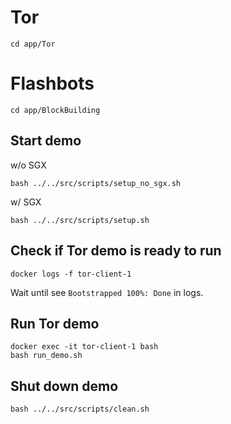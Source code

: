 # Tor

```cd app/Tor```

# Flashbots

```cd app/BlockBuilding```

## Start demo 

w/o SGX

```bash ../../src/scripts/setup_no_sgx.sh```

w/ SGX

```bash ../../src/scripts/setup.sh```

## Check if Tor demo is ready to run

```docker logs -f tor-client-1```

Wait until see `Bootstrapped 100%: Done` in logs.

## Run Tor demo

```
docker exec -it tor-client-1 bash
bash run_demo.sh
```

## Shut down demo
```bash ../../src/scripts/clean.sh```